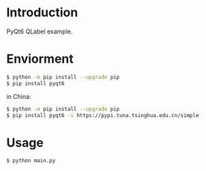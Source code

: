 
# Introduction

PyQt6 QLabel example.


# Enviorment

```bash
$ python -m pip install --upgrade pip
$ pip install pyqt6
```

in China:

```bash
$ python -m pip install --upgrade pip
$ pip install pyqt6 -i https://pypi.tuna.tsinghua.edu.cn/simple
```


# Usage

```bash
$ python main.py
```
